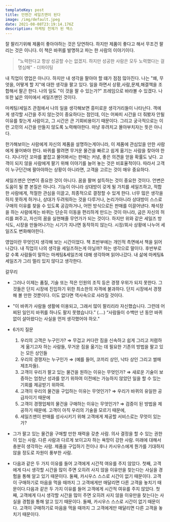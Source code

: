 ```yaml
---
templateKey: post
title: 언젠간 세일즈맨이 된다
image: /img/default.jpeg
date: 2021-08-08T23:19:14.176Z
description: 마케팅 천제가 된 맥스
---
```

잘 팔리기위해 제품이 좋아야하는 것은 당연하다. 하지만 제품이 좋다고 해서 무조건 팔리는 것은 이니다. 이 책은 바퀴를 발명하고 파는 한 사람의 이야기이다.

> "노력한다고 항상 성공할 수는 없겠지. 하지만 성공한 사람은 모두 노력했다는 걸 명심해" - 더파이팅

내 직업이 영업은 아니다. 하지만 내 생각을 팔아야 할 떄가 점점 많아진다. 나는 "왜, 무엇을, 어떻게 할 지"에 대한 생각을 팔고 있다. 일을 하면서 상황,사람,문제,해결책을 조합해서 팔곤 한다. 나의 일도 "이 것을 팔 수 있는가?" 프레임으로 바라볼 수 있겠다. 나 또한 넓은 의미에서 세일즈맨인 것이다.

마케팅/세일즈 관점에서 나의 일을 생각해보면 흥미로운 생각거리들이 나타난다. 객에게 생각할 시간을 주지 않는것이 중요하다는 점인데, 이는 어짜피 시간을 더 줘봤자 안될 이유를 찾는게 사람이고, 그 시간은 큰 기회비용이기 때문이다. 그리고 궁극적으로는 이런 고민의 시간을 만들지 않도록 노력해야한다. 마냥 후려치고 몰아부치자는 뜻은 아니다.

한가해보이는 사람에게 자신의 제품을 설명하는게아니라, 이 제품에 관심있을 만한 사람에게 물어봐야 한다. 바퀴를 팔려면 무거운 물건을 빠르고 쉽게 옮기는 사람을 찾아야 한다. 지나가던 꼬마를 붙잡고 물어봐서는 판매는 커녕, 좋은 의견을 얻을 확률도 낮다. 고객이 되지 않을 사람에게 팔기 위해 이야기를 늘어 놓는 것은 비효율적이다. 따라서 고객이 누구던간에 팔아야하는 상황이 아니라면, 고객을 고르는 것이 매우 중요하다.

세일즈맨은 언변이 중요한 것이 아니다. 꿈을 팔며 설득하는 것이 중요한 것이다. 언변은 도움이 될 뿐 본질은 아니다. 기능이 아니라 상대방이 갖게 될 가치를 세일즈하고, 적합한 사람에게, 적절한 관심을 이끌고, 최종적으로 결정할 수 있게 한다. 너무 많은 생각을 하지 못하게 하거나, 상대가 두려워하는 것을 다루거나, 논리가아니라 상대방이 스스로 구매의 이유를 찾을 수 있도록 공감하거나, 어떤 방식으로든 판매를 이끌어낸다. 채석장을 하는 사람에게는 바퀴는 단순히 이동을 편리하게 만드는 것이 아니라, 굽은 자신의 허리를 펴주고, 자신의 꿈을 실현해줄 무언가가 되는 것이다. 하지만 위와 같은 세일즈 방식도, 시장을 만들어나가는 시기가 지나면 동작하지 않는다. 시장/회사 상황에 나누어 세일즈도 변화해야한다. 

영업이란 무엇인지 생각해 보는 시간이었다. 책 초반부에는 개인적 측면에서 책을 읽어나갔다. 내 직업이 나의 생각을 세일즈하는게 아닐까? 하는 생각으로 말이다. 후반부로 갈 수록 사람들이 말하는 마케팅&세일즈에 대해 생각하며 읽어나갔다. 내 삶에 마케팅&세일즈가 그리 멀리 있지 않다고 생각한다.

갈무리

* 그러나 이제는 품질, 기술 또는 적은 인원의 조직 등은 경쟁 우위가 되지 못한다. 그것들은 단지 시장에 진입하기 위한 최소한의 자격에 불과하다. 단지 시장에서 경쟁해 볼 만한 것뿐이다. 이도 없다면 역사속으로 사라질 것이다.
* "이 바퀴가 사람들 생활에 이용되고, 그래서 많이 팔리리라 자신했습니다. 그런데 어찌된 일인지 바퀴를 하나도 팔지 못했습니다.” (....) “사람들이 수백만 년 동안 바퀴 없이 살아왔다는 사실을 먼저 생각했어야 하오."
* 6가지 질문

  1. 우리의 고객은 누구인가? ⇒ 무겁고 커다란 짐을 신속하고 쉽게 그리고 저렴하게 옮기고자 하는 사람들, 무거운 짐을 옮기는 데 필요한 기존의 방법을 팔고 있는 모든 상인들
  2. 우리의 경쟁자는 누구인가 ⇒ (예를 들어, 코끼리 상인, 낙타 상인 그리고 썰매 제조자들).
  3. 고객이 우리가 팔고 있는 물건을 원하는 이유는 무엇인가? ⇒ 새로운 기술이 보증하는 엄청난 성과를 얻기 위하여 이전에는 가능하지 않았던 일을 할 수 있는 기회를 제공받기 위하여.
  4. 고객이 우리의 물건을 구입하는 이유는 무엇인가? ⇒ 우리가 바퀴의 유일한 공급자이기 때문에
  5. 고객이 경쟁업체의 물건을 구매하는 이유는 무엇인가? ⇒ 검증이 된 방법을 제공하기 때문에. 고객이 아직 우리의 기술을 모르기 때문에,
  6. 세일즈맨이 판매를 성사시키기 위해 고객에게 제공할 서비스로는 무엇이 있는가?
* 그가 팔고 있는 물건을 구매할 만한 재력을 갖춘 사람. 의사 결정을 할 수 있는 권한이 있는 사람. 다른 사람과 다르게 보이고자 하는 욕망이 강한 사람. 미래에 대해서 충분히 생각하는 사람. 제품을 구입하기 전이나 후나 카시우스에게 뭔가를 기대하지 않을 정도로 자원이 풍부한 사람.
* 다음과 같은 두 가지 이유를 들어 고객에게 시간적 여유를 주지 않았다. 첫째, 고객에게 다시 생각할 시간을 많이 주면 오히려 사지 않을 이유만을 찾는다는 사실을 경험을 통해 알고 있기 때문이다. 둘째, 카시우스 스스로 시간이 없기 때문이다. 고객이 구매하기로 마음을 먹을 때까지 그 고객에게만 매달리면 다른 고객을 놓치기 때문이다.다음과 같은 두 가지 이유를 들어 고객에게 시간적 여유를 주지 않았다. 첫째, 고객에게 다시 생각할 시간을 많이 주면 오히려 사지 않을 이유만을 찾는다는 사실을 경험을 통해 알고 있기 때문이다. 둘째, 카시우스 스스로 시간이 없기 때문이다. 고객이 구매하기로 마음을 먹을 때까지 그 고객에게만 매달리면 다른 고객을 놓치기 때문이다.